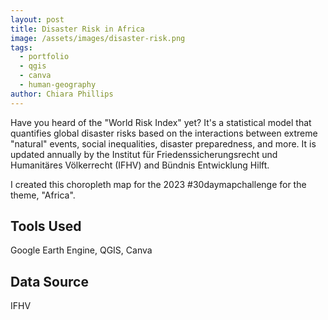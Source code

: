 ```yaml
---
layout: post
title: Disaster Risk in Africa
image: /assets/images/disaster-risk.png
tags:
  - portfolio
  - qgis
  - canva
  - human-geography
author: Chiara Phillips
---
```


Have you heard of the "World Risk Index" yet? It's a statistical model that quantifies global disaster risks based on the interactions between extreme "natural" events, social inequalities, disaster preparedness, and more. It is updated annually by the Institut für Friedenssicherungsrecht und Humanitäres Völkerrecht (IFHV) and Bündnis Entwicklung Hilft.

I created this choropleth map for the 2023 #30daymapchallenge for the theme, "Africa".

## Tools Used
Google Earth Engine, QGIS, Canva

## Data Source
IFHV
